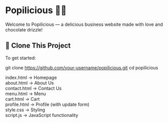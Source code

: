 # Popilicious 🍫✨

Welcome to Popilicious — a delicious business website made with love and chocolate drizzle!

## 🚀 Clone This Project

To get started:

git clone https://github.com/your-username/popilicious.git
cd popilicious

index.html       → Homepage  
about.html       → About Us  
contact.html     → Contact Us  
menu.html        → Menu  
cart.html        → Cart  
profile.html     → Profile (with update form)  
style.css        → Styling  
script.js        → JavaScript functionality
